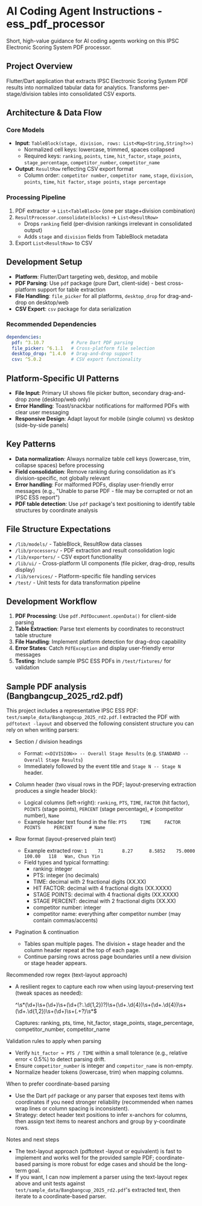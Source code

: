 # AI Coding Agent Instructions - ess_pdf_processor

Short, high-value guidance for AI coding agents working on this IPSC Electronic Scoring System PDF processor.

## Project Overview
Flutter/Dart application that extracts IPSC Electronic Scoring System PDF results into normalized tabular data for analytics. Transforms per-stage/division tables into consolidated CSV exports.

## Architecture & Data Flow
### Core Models
- **Input**: `TableBlock(stage, division, rows: List<Map<String,String?>>)`
  - Normalized cell keys: lowercase, trimmed, spaces collapsed
  - Required keys: `ranking`, `points`, `time`, `hit_factor`, `stage_points`, `stage_percentage`, `competitor_number`, `competitor_name`
- **Output**: `ResultRow` reflecting CSV export format
  - Column order: `competitor number`, `competitor name`, `stage`, `division`, `points`, `time`, `hit factor`, `stage points`, `stage percentage`

### Processing Pipeline
1. PDF extractor → `List<TableBlock>` (one per stage+division combination)
2. `ResultProcessor.consolidate(blocks)` → `List<ResultRow>`
   - Drops `ranking` field (per-division rankings irrelevant in consolidated output)
   - Adds `stage` and `division` fields from TableBlock metadata
3. Export `List<ResultRow>` to CSV

## Development Setup
- **Platform**: Flutter/Dart targeting web, desktop, and mobile
- **PDF Parsing**: Use `pdf` package (pure Dart, client-side) - best cross-platform support for table extraction
- **File Handling**: `file_picker` for all platforms, `desktop_drop` for drag-and-drop on desktop/web
- **CSV Export**: `csv` package for data serialization

### Recommended Dependencies
```yaml
dependencies:
  pdf: ^3.10.7          # Pure Dart PDF parsing
  file_picker: ^6.1.1   # Cross-platform file selection
  desktop_drop: ^1.4.0  # Drag-and-drop support
  csv: ^5.0.2           # CSV export functionality
```

## Platform-Specific UI Patterns
- **File Input**: Primary UI shows file picker button, secondary drag-and-drop zone (desktop/web only)
- **Error Handling**: Toast/snackbar notifications for malformed PDFs with clear user messaging
- **Responsive Design**: Adapt layout for mobile (single column) vs desktop (side-by-side panels)

## Key Patterns
- **Data normalization**: Always normalize table cell keys (lowercase, trim, collapse spaces) before processing
- **Field consolidation**: Remove ranking during consolidation as it's division-specific, not globally relevant
- **Error handling**: For malformed PDFs, display user-friendly error messages (e.g., "Unable to parse PDF - file may be corrupted or not an IPSC ESS report")
- **PDF table detection**: Use `pdf` package's text positioning to identify table structures by coordinate analysis

## File Structure Expectations
- `/lib/models/` - TableBlock, ResultRow data classes
- `/lib/processors/` - PDF extraction and result consolidation logic
- `/lib/exporters/` - CSV export functionality  
- `/lib/ui/` - Cross-platform UI components (file picker, drag-drop, results display)
- `/lib/services/` - Platform-specific file handling services
- `/test/` - Unit tests for data transformation pipeline

## Development Workflow
1. **PDF Processing**: Use `pdf.PdfDocument.openData()` for client-side parsing
2. **Table Extraction**: Parse text elements by coordinates to reconstruct table structure
3. **File Handling**: Implement platform detection for drag-drop capability
4. **Error States**: Catch `PdfException` and display user-friendly error messages
5. **Testing**: Include sample IPSC ESS PDFs in `/test/fixtures/` for validation

## Sample PDF analysis (Bangbangcup_2025_rd2.pdf)
This project includes a representative IPSC ESS PDF: `test/sample_data/Bangbangcup_2025_rd2.pdf`.
I extracted the PDF with `pdftotext -layout` and observed the following consistent structure you can rely on when writing parsers:

- Section / division headings
  - Format: `<<DIVISION>> -- Overall Stage Results` (e.g. `STANDARD -- Overall Stage Results`)
  - Immediately followed by the event title and `Stage N -- Stage N` header.

- Column header (two visual rows in the PDF; layout-preserving extraction produces a single header block):
  - Logical columns (left→right): `ranking`, `PTS`, `TIME`, `FACTOR` (hit factor), `POINTS` (stage points), `PERCENT` (stage percentage), `#` (competitor number), `Name`
  - Example header text found in the file:
    `PTS     TIME     FACTOR      POINTS     PERCENT      # Name`

- Row format (layout-preserved plain text)
  - Example extracted row:
    `1    71       8.27      8.5852    75.0000      100.00   118   Wan, Chun Yin`
  - Field types and typical formatting:
    - ranking: integer
    - PTS: integer (no decimals)
    - TIME: decimal with 2 fractional digits (XX.XX)
    - HIT FACTOR: decimal with 4 fractional digits (XX.XXXX)
    - STAGE POINTS: decimal with 4 fractional digits (XX.XXXX)
    - STAGE PERCENT: decimal with 2 fractional digits (XX.XX)
    - competitor number: integer
    - competitor name: everything after competitor number (may contain commas/accents)

- Pagination & continuation
  - Tables span multiple pages. The division + stage header and the column header repeat at the top of each page.
  - Continue parsing rows across page boundaries until a new division or stage header appears.

Recommended row regex (text-layout approach)
- A resilient regex to capture each row when using layout-preserving text (tweak spaces as needed):

  ^\s*(\d+)\s+(\d+)\s+(\d+(?:\.\d{1,2})?)\s+(\d+\.\d{4})\s+(\d+\.\d{4})\s+(\d+\.\d{1,2})\s+(\d+)\s+(.+?)\s*$

  Captures: ranking, pts, time, hit_factor, stage_points, stage_percentage, competitor_number, competitor_name

Validation rules to apply when parsing
- Verify `hit_factor ≈ PTS / TIME` within a small tolerance (e.g., relative error < 0.5%) to detect parsing drift.
- Ensure `competitor_number` is integer and `competitor_name` is non-empty.
- Normalize header tokens (lowercase, trim) when mapping columns.

When to prefer coordinate-based parsing
- Use the Dart `pdf` package or any parser that exposes text items with coordinates if you need stronger reliability (recommended when names wrap lines or column spacing is inconsistent).
- Strategy: detect header text positions to infer x-anchors for columns, then assign text items to nearest anchors and group by y-coordinate rows.

Notes and next steps
- The text-layout approach (pdftotext -layout or equivalent) is fast to implement and works well for the provided sample PDF; coordinate-based parsing is more robust for edge cases and should be the long-term goal.
- If you want, I can now implement a parser using the text-layout regex above and unit tests against `test/sample_data/Bangbangcup_2025_rd2.pdf`'s extracted text, then iterate to a coordinate-based parser.